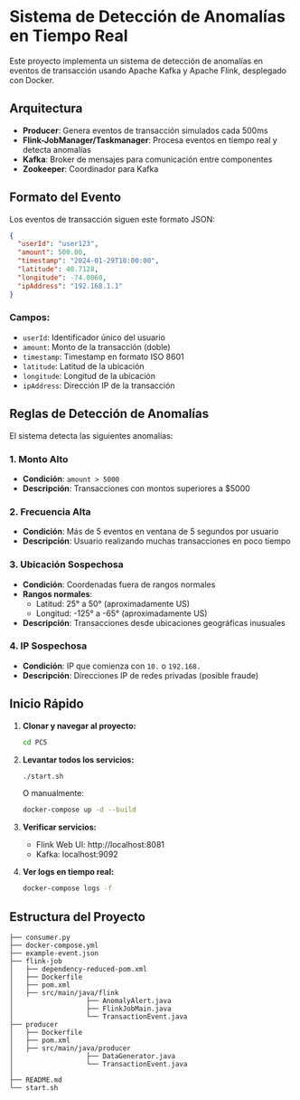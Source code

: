 # Sistema de Detección de Anomalías en Tiempo Real

Este proyecto implementa un sistema de detección de anomalías en eventos de transacción usando Apache Kafka y Apache Flink, desplegado con Docker.

## Arquitectura

- **Producer**: Genera eventos de transacción simulados cada 500ms
- **Flink-JobManager/Taskmanager**: Procesa eventos en tiempo real y detecta anomalías
- **Kafka**: Broker de mensajes para comunicación entre componentes
- **Zookeeper**: Coordinador para Kafka

## Formato del Evento

Los eventos de transacción siguen este formato JSON:

```json
{
  "userId": "user123",
  "amount": 500.00,
  "timestamp": "2024-01-29T10:00:00",
  "latitude": 40.7128,
  "longitude": -74.0060,
  "ipAddress": "192.168.1.1"
}
```

### Campos:
- `userId`: Identificador único del usuario
- `amount`: Monto de la transacción (doble)
- `timestamp`: Timestamp en formato ISO 8601
- `latitude`: Latitud de la ubicación
- `longitude`: Longitud de la ubicación
- `ipAddress`: Dirección IP de la transacción

## Reglas de Detección de Anomalías

El sistema detecta las siguientes anomalías:

### 1. **Monto Alto**
- **Condición**: `amount > 5000`
- **Descripción**: Transacciones con montos superiores a $5000

### 2. **Frecuencia Alta**
- **Condición**: Más de 5 eventos en ventana de 5 segundos por usuario
- **Descripción**: Usuario realizando muchas transacciones en poco tiempo

### 3. **Ubicación Sospechosa**
- **Condición**: Coordenadas fuera de rangos normales
- **Rangos normales**: 
  - Latitud: 25° a 50° (aproximadamente US)
  - Longitud: -125° a -65° (aproximadamente US)
- **Descripción**: Transacciones desde ubicaciones geográficas inusuales

### 4. **IP Sospechosa**
- **Condición**: IP que comienza con `10.` o `192.168.`
- **Descripción**: Direcciones IP de redes privadas (posible fraude)

## Inicio Rápido

1. **Clonar y navegar al proyecto:**
   ```bash
   cd PC5
   ```

2. **Levantar todos los servicios:**
   ```bash
   ./start.sh
   ```
   
   O manualmente:
   ```bash
   docker-compose up -d --build
   ```

3. **Verificar servicios:**
   - Flink Web UI: http://localhost:8081
   - Kafka: localhost:9092

4. **Ver logs en tiempo real:**
   ```bash
   docker-compose logs -f
   ```

## Estructura del Proyecto

```
├── consumer.py
├── docker-compose.yml
├── example-event.json
├── flink-job
│   ├── dependency-reduced-pom.xml
│   ├── Dockerfile
│   ├── pom.xml
│   ├── src/main/java/flink
│                  ├── AnomalyAlert.java
│                  ├── FlinkJobMain.java
│                  └── TransactionEvent.java
├── producer
│   ├── Dockerfile
│   ├── pom.xml
│   ├── src/main/java/producer
│                  ├── DataGenerator.java
│                  └── TransactionEvent.java
│   
├── README.md
└── start.sh
```